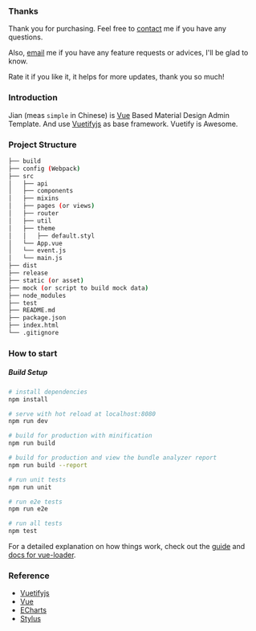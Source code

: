 ### Thanks

Thank you for purchasing. Feel free to [contact](https://themeforest.net/user/tookit) me if you have any questions.

Also, [email](https://themeforest.net/user/tookit) me if you have any feature requests or advices, I'll be glad to know.

Rate it if you like it, it helps for more updates, thank you so much!

### Introduction
Jian (meas `simple` in Chinese) is [Vue](https://vuejs.org/index.html/) Based Material Design Admin Template.
And use [Vuetifyjs](https://vuetifyjs.com/) as base framework.
Vuetify is Awesome.

### Project Structure
```bash
├── build
├── config (Webpack)
├── src
│   ├── api
│   ├── components
│   ├── mixins
│   ├── pages (or views)
│   ├── router
│   ├── util
│   ├── theme
│   │   ├── default.styl
│   └── App.vue
│   └── event.js
│   └── main.js
├── dist
├── release
├── static (or asset)
├── mock (or script to build mock data)
├── node_modules
├── test
├── README.md
├── package.json
├── index.html
└── .gitignore
```

### How to start

##### Build Setup

``` bash
# install dependencies
npm install

# serve with hot reload at localhost:8080
npm run dev

# build for production with minification
npm run build

# build for production and view the bundle analyzer report
npm run build --report

# run unit tests
npm run unit

# run e2e tests
npm run e2e

# run all tests
npm test
```

For a detailed explanation on how things work, check out the [guide](http://vuejs-templates.github.io/webpack/) and [docs for vue-loader](http://vuejs.github.io/vue-loader).

### Reference

* [Vuetifyjs](https://vuetifyjs.com/)
* [Vue](https://vuejs.org/index.html/)
* [ECharts](http://echarts.baidu.com/option.html)
* [Stylus](http://stylus-lang.com/)
